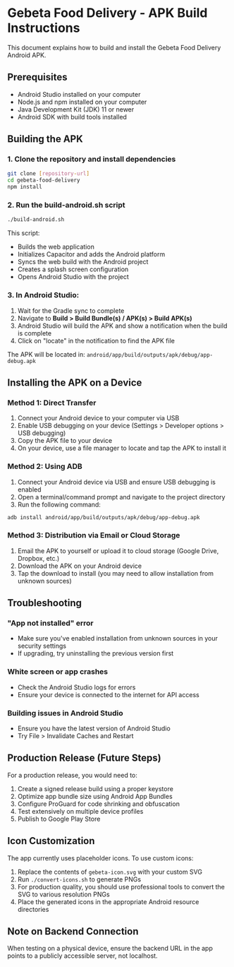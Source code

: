 # Gebeta Food Delivery - APK Build Instructions

This document explains how to build and install the Gebeta Food Delivery Android APK.

## Prerequisites

- Android Studio installed on your computer
- Node.js and npm installed on your computer
- Java Development Kit (JDK) 11 or newer
- Android SDK with build tools installed

## Building the APK

### 1. Clone the repository and install dependencies

```bash
git clone [repository-url]
cd gebeta-food-delivery
npm install
```

### 2. Run the build-android.sh script

```bash
./build-android.sh
```

This script:
- Builds the web application
- Initializes Capacitor and adds the Android platform
- Syncs the web build with the Android project
- Creates a splash screen configuration
- Opens Android Studio with the project

### 3. In Android Studio:

1. Wait for the Gradle sync to complete
2. Navigate to **Build > Build Bundle(s) / APK(s) > Build APK(s)**
3. Android Studio will build the APK and show a notification when the build is complete
4. Click on "locate" in the notification to find the APK file

The APK will be located in:
`android/app/build/outputs/apk/debug/app-debug.apk`

## Installing the APK on a Device

### Method 1: Direct Transfer

1. Connect your Android device to your computer via USB
2. Enable USB debugging on your device (Settings > Developer options > USB debugging)
3. Copy the APK file to your device
4. On your device, use a file manager to locate and tap the APK to install it

### Method 2: Using ADB

1. Connect your Android device via USB and ensure USB debugging is enabled
2. Open a terminal/command prompt and navigate to the project directory
3. Run the following command:

```bash
adb install android/app/build/outputs/apk/debug/app-debug.apk
```

### Method 3: Distribution via Email or Cloud Storage

1. Email the APK to yourself or upload it to cloud storage (Google Drive, Dropbox, etc.)
2. Download the APK on your Android device
3. Tap the download to install (you may need to allow installation from unknown sources)

## Troubleshooting

### "App not installed" error
- Make sure you've enabled installation from unknown sources in your security settings
- If upgrading, try uninstalling the previous version first

### White screen or app crashes
- Check the Android Studio logs for errors
- Ensure your device is connected to the internet for API access

### Building issues in Android Studio
- Ensure you have the latest version of Android Studio
- Try File > Invalidate Caches and Restart

## Production Release (Future Steps)

For a production release, you would need to:

1. Create a signed release build using a proper keystore
2. Optimize app bundle size using Android App Bundles
3. Configure ProGuard for code shrinking and obfuscation
4. Test extensively on multiple device profiles
5. Publish to Google Play Store

## Icon Customization

The app currently uses placeholder icons. To use custom icons:

1. Replace the contents of `gebeta-icon.svg` with your custom SVG
2. Run `./convert-icons.sh` to generate PNGs
3. For production quality, you should use professional tools to convert the SVG to various resolution PNGs
4. Place the generated icons in the appropriate Android resource directories

## Note on Backend Connection

When testing on a physical device, ensure the backend URL in the app points to a publicly accessible server, not localhost.